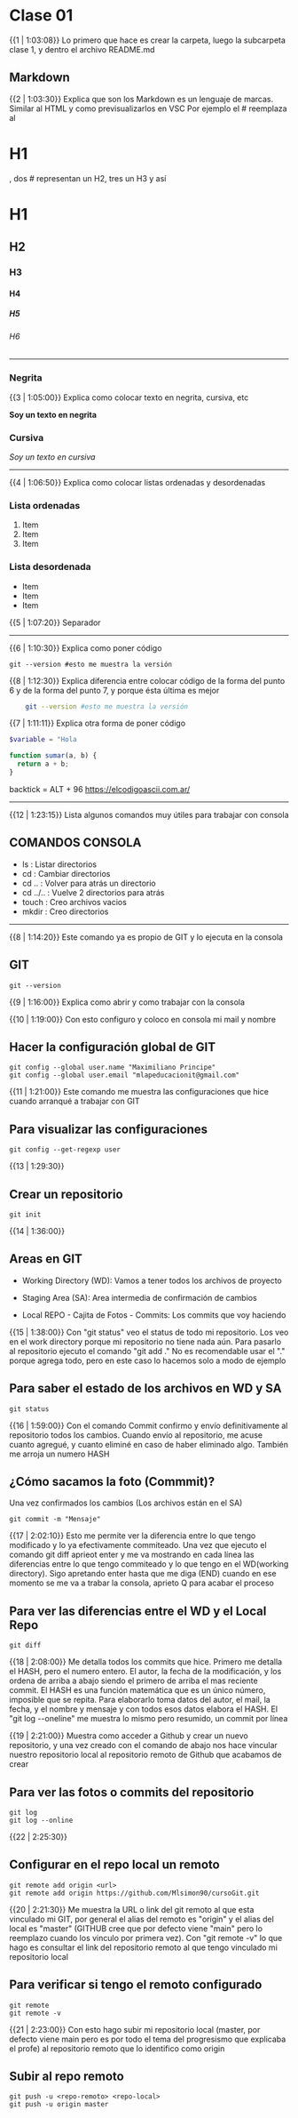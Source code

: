 # Clase 01

{{1 | 1:03:08}} Lo primero que hace es crear la carpeta, luego la subcarpeta clase 1, y dentro el archivo README.md

## Markdown

{{2 | 1:03:30}} Explica que son los Markdown es un lenguaje de marcas. Similar al HTML y como previsualizarlos en VSC
Por ejemplo el # reemplaza al <h1>H1</h1>, dos # representan un H2, tres un H3 y así

# H1

## H2

### H3

#### H4

##### H5

###### H6

---

### Negrita

{{3 | 1:05:00}} Explica como colocar texto en negrita, cursiva, etc

**Soy un texto en negrita**

### Cursiva

_Soy un texto en cursiva_

---

{{4 | 1:06:50}} Explica como colocar listas ordenadas y desordenadas

### Lista ordenadas

1. Item
2. Item
3. Item

### Lista desordenada

- Item
- Item
- Item

{{5 | 1:07:20}} Separador

---

{{6 | 1:10:30}} Explica como poner código

    git --version #esto me muestra la versión

{{8 | 1:12:30}} Explica diferencia entre colocar código de la forma del punto 6 y de la forma del punto 7, y porque ésta última es mejor

```bash
    git --version #esto me muestra la versión
```

{{7 | 1:11:11}} Explica otra forma de poner código

```php
$variable = "Hola
```

```js
function sumar(a, b) {
  return a + b;
}
```

backtick = ALT + 96
https://elcodigoascii.com.ar/

---

{{12 | 1:23:15}} Lista algunos comandos muy útiles para trabajar con consola

## COMANDOS CONSOLA

- ls : Listar directorios
- cd : Cambiar directorios
- cd .. : Volver para atrás un directorio
- cd ../.. : Vuelve 2 directorios para atrás
- touch : Creo archivos vacios
- mkdir : Creo directorios

---

{{8 | 1:14:20}} Este comando ya es propio de GIT y lo ejecuta en la consola

## GIT

    git --version

{{9 | 1:16:00}} Explica como abrir y como trabajar con la consola

{{10 | 1:19:00}} Con esto configuro y coloco en consola mi mail y nombre

## Hacer la configuración global de GIT

    git config --global user.name "Maximiliano Principe"
    git config --global user.email "mlapeducacionit@gmail.com"

{{11 | 1:21:00}} Este comando me muestra las configuraciones que hice cuando arranqué a trabajar con GIT

## Para visualizar las configuraciones

    git config --get-regexp user

{{13 | 1:29:30}}

## Crear un repositorio

    git init

{{14 | 1:36:00}}

## Areas en GIT

- Working Directory (WD): Vamos a tener todos los archivos de proyecto

- Staging Area (SA): Area intermedia de confirmación de cambios

- Local REPO - Cajita de Fotos - Commits: Los commits que voy haciendo

{{15 | 1:38:00}} Con "git status" veo el status de todo mi repositorio. Los veo en el work directory porque mi repositorio no tiene nada aún. Para pasarlo al repositorio ejecuto el comando "git add ." No es recomendable usar el "." porque agrega todo, pero en este caso lo hacemos solo a modo de ejemplo

## Para saber el estado de los archivos en WD y SA

    git status

{{16 | 1:59:00}} Con el comando Commit confirmo y envío definitivamente al repositorio todos los cambios. Cuando envío al repositorio, me acuse cuanto agregué, y cuanto eliminé en caso de haber eliminado algo. También me arroja un numero HASH

## ¿Cómo sacamos la foto (Commmit)?

Una vez confirmados los cambios (Los archivos están en el SA)

    git commit -m "Mensaje"

{{17 | 2:02:10}} Esto me permite ver la diferencia entre lo que tengo modificado y lo ya efectivamente commiteado. Una vez que ejecuto el comando git diff aprieot enter y me va mostrando en cada línea las diferencias entre lo que tengo commiteado y lo que tengo en el WD(working directory). Sigo apretando enter hasta que me diga (END) cuando en ese momento se me va a trabar la consola, aprieto Q para acabar el proceso

## Para ver las diferencias entre el WD y el Local Repo

    git diff

{{18 | 2:08:00}} Me detalla todos los commits que hice. Primero me detalla el HASH, pero el numero entero. El autor, la fecha de la modificación, y los ordena de arriba a abajo siendo el primero de arriba el mas reciente commit. El HASH es una función matemática que es un único número, imposible que se repita. Para elaborarlo toma datos del autor, el mail, la fecha, y el nombre y mensaje y con todos esos datos elabora el HASH.
El "git log --oneline" me muestra lo mismo pero resumido, un commit por línea

{{19 | 2:21:00}} Muestra como acceder a Github y crear un nuevo repositorio, y una vez creado con el comando de abajo nos hace vincular nuestro repositorio local al repositorio remoto de Github que acabamos de crear

## Para ver las fotos o commits del repositorio

    git log
    git log --online

{{22 | 2:25:30}}

## Configurar en el repo local un remoto

    git remote add origin <url>
    git remote add origin https://github.com/Mlsimon90/cursoGit.git

{{20 | 2:21:30}} Me muestra la URL o link del git remoto al que esta vinculado mi GIT, por general el alias del remoto es "origin" y el alias del local es "master" (GITHUB cree que por defecto viene "main" pero lo reemplazo cuando los vinculo por primera vez). Con "git remote -v" lo que hago es consultar el link del repositorio remoto al que tengo vinculado mi repositorio local

## Para verificar si tengo el remoto configurado

    git remote
    git remote -v

{{21 | 2:23:00}} Con esto hago subir mi repositorio local (master, por defecto viene main pero es por todo el tema del progresismo que explicaba el profe) al repositorio remoto que lo identifico como origin

## Subir al repo remoto

    git push -u <repo-remoto> <repo-local>
    git push -u origin master
